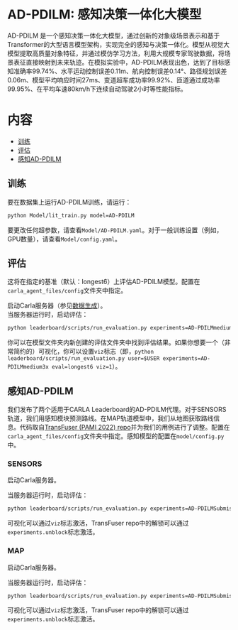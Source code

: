 # AD-PDILM: 感知决策一体化大模型

AD-PDILM 是一个感知决策一体化大模型，通过创新的对象级场景表示和基于Transformer的大型语言模型架构，实现完全的感知与决策一体化。模型从视觉大模型提取高质量对象特征，并通过模仿学习方法，利用大规模专家驾驶数据，将场景表征直接映射到未来轨迹。在模拟实验中，AD-PDILM表现出色，达到了目标感知准确率99.74%、水平运动控制误差0.11m、航向控制误差0.14°、路径规划误差0.06m、模型平均响应时间27ms、变道超车成功率99.92%、匝道通过成功率99.95%、在平均车速80km/h下连续自动驾驶2小时等性能指标。

# 内容
* [训练](#训练)
* [评估](#评估)
* [感知AD-PDILM](#感知ad-pdilm)




## 训练
要在数据集上运行AD-PDILM训练，请运行：
```bash
python Model/lit_train.py model=AD-PDILM
```
要更改任何超参数，请查看`Model/AD-PDILM.yaml`。对于一般训练设置（例如，GPU数量），请查看`Model/config.yaml`。

## 评估
这将在指定的基准（默认：longest6）上评估AD-PDILM模型。配置在`carla_agent_files/config`文件夹中指定。

启动Carla服务器（参见[数据生成](#数据生成)）。  
当服务器运行时，启动评估：
```bash
python leaderboard/scripts/run_evaluation.py experiments=AD-PDILMmedium3x eval=longest6
```
你可以在模型文件夹内新创建的评估文件夹中找到评估结果。如果你想要一个（非常简约的）可视化，你可以设置`viz`标志（即，`python leaderboard/scripts/run_evaluation.py user=$USER experiments=AD-PDILMmedium3x eval=longest6 viz=1`）。


## 感知AD-PDILM
我们发布了两个适用于CARLA Leaderboard的AD-PDILM代理。对于SENSORS轨道，我们用感知模块预测路线。在MAP轨道模型中，我们从地图获取路线信息。代码取自[TransFuser (PAMI 2022) repo](https://github.com/autonomousvision/transfuser)并为我们的用例进行了调整。配置在`carla_agent_files/config`文件夹中指定。感知模型的配置在`model/config.py`中。

### SENSORS
启动Carla服务器。  

当服务器运行时，启动评估：
```bash
python leaderboard/scripts/run_evaluation.py experiments=AD-PDILMSubmission track=SENSORS eval=longest6 save_path=SENSORSagent
```
可视化可以通过`viz`标志激活，TransFuser repo中的解锁可以通过`experiments.unblock`标志激活。

### MAP
启动Carla服务器。  

当服务器运行时，启动评估：
```bash
python leaderboard/scripts/run_evaluation.py experiments=AD-PDILMSubmissionMap track=MAP eval=longest6 save_path=MAPagent
```
可视化可以通过`viz`标志激活，TransFuser repo中的解锁可以通过`experiments.unblock`标志激活。
